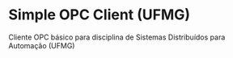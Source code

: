 
# Simple OPC Client (UFMG)

Cliente OPC básico para disciplina de Sistemas Distribuídos para Automação (UFMG)

